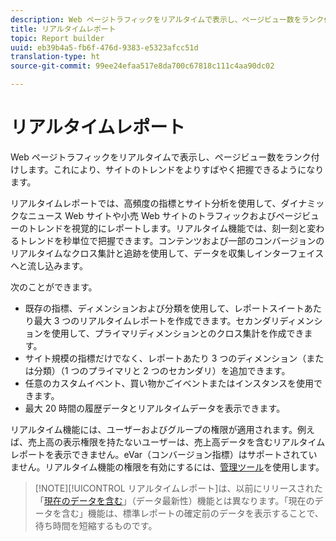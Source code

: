 ```yaml
---
description: Web ページトラフィックをリアルタイムで表示し、ページビュー数をランク付けします。これにより、サイトのトレンドをよりすばやく把握できるようになります。
title: リアルタイムレポート
topic: Report builder
uuid: eb39b4a5-fb6f-476d-9383-e5323afcc51d
translation-type: ht
source-git-commit: 99ee24efaa517e8da700c67818c111c4aa90dc02

---
```



# リアルタイムレポート

Web ページトラフィックをリアルタイムで表示し、ページビュー数をランク付けします。これにより、サイトのトレンドをよりすばやく把握できるようになります。

リアルタイムレポートでは、高頻度の指標とサイト分析を使用して、ダイナミックなニュース Web サイトや小売 Web サイトのトラフィックおよびページビューのトレンドを視覚的にレポートします。リアルタイム機能では、刻一刻と変わるトレンドを秒単位で把握できます。コンテンツおよび一部のコンバージョンのリアルタイムなクロス集計と追跡を使用して、データを収集しインターフェイスへと流し込みます。

次のことができます。

* 既存の指標、ディメンションおよび分類を使用して、レポートスイートあたり最大 3 つのリアルタイムレポートを作成できます。セカンダリディメンションを使用して、プライマリディメンションとのクロス集計を作成できます。
* サイト規模の指標だけでなく、レポートあたり 3 つのディメンション（または分類）（1 つのプライマリと 2 つのセカンダリ）を追加できます。
* 任意のカスタムイベント、買い物かごイベントまたはインスタンスを使用できます。
* 最大 20 時間の履歴データとリアルタイムデータを表示できます。

リアルタイム機能には、ユーザーおよびグループの権限が適用されます。例えば、売上高の表示権限を持たないユーザーは、売上高データを含むリアルタイムレポートを表示できません。eVar（コンバージョン指標）はサポートされていません。リアルタイム機能の権限を有効にするには、[管理ツール](https://marketing.adobe.com/resources/help/en_US/reference/RealTime_Reports_Configuration.html)を使用します。

> [!NOTE][!UICONTROL リアルタイムレポート]は、以前にリリースされた「[現在のデータを含む](https://marketing.adobe.com/resources/help/ja_JP/arb/options.html)」（データ最新性）機能とは異なります。「現在のデータを含む」機能は、標準レポートの確定前のデータを表示することで、待ち時間を短縮するものです。

